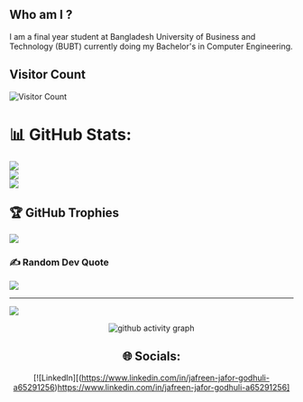 ## Who am I ?
I am a final year student at Bangladesh University of Business and Technology (BUBT) currently doing my Bachelor's in Computer Engineering. 


<!--
**jafreenjafor/jafreenjafor** is a ✨ _special_ ✨ repository because its `README.md` (this file) appears on your GitHub profile.

Here are some ideas to get you started:

- 🔭 I’m currently working on ...
- 🌱 I’m currently learning ...
- 👯 I’m looking to collaborate on ...
- 🤔 I’m looking for help with ...
- 💬 Ask me about ...
- 📫 How to reach me: ...
- 😄 Pronouns: ...
- ⚡ Fun fact: ...
-->
## Visitor Count
![Visitor Count](https://profile-counter.glitch.me/jafreenjafor/count.svg)

# 📊 GitHub Stats:
![](https://github-readme-stats.vercel.app/api?username=jafreenjafor&theme=gotham&hide_border=false&include_all_commits=false&count_private=false)<br/>
![](https://github-readme-streak-stats.herokuapp.com/?user=jafreenjafor&theme=gotham&hide_border=false)<br/>
![](https://github-readme-stats.vercel.app/api/top-langs/?username=jafreenjafor&theme=gotham&hide_border=false&include_all_commits=false&count_private=false&layout=compact)

## 🏆 GitHub Trophies
![](https://github-profile-trophy.vercel.app/?username=jafreenjafor&theme=dracula&no-frame=true&no-bg=false&margin-w=4)

### ✍️ Random Dev Quote
![](https://quotes-github-readme.vercel.app/api?type=horizontal&theme=radical)

---
[![](https://visitcount.itsvg.in/api?id=jafreenjafor&icon=0&color=0)](https://visitcount.itsvg.in)

<!-- Proudly created with GPRM ( https://gprm.itsvg.in ) -->
 
 <div align="center">
     
     
![github activity graph](https://activity-graph.herokuapp.com/graph?username=jafreenjafor&theme=dracula&layout=compact&title_color=FF69B4&hide_border=true&area=true)
</div>
 
<div align="center">

## 🌐 Socials:
[![LinkedIn][(https://www.linkedin.com/in/jafreen-jafor-godhuli-a65291256)https://www.linkedin.com/in/jafreen-jafor-godhuli-a65291256] 
 
